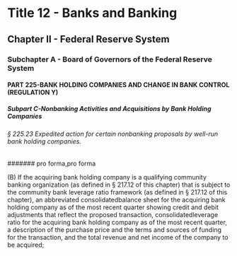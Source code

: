 
# Title 12 - Banks and Banking
## Chapter II - Federal Reserve System
### Subchapter A - Board of Governors of the Federal Reserve System
#### PART 225-BANK HOLDING COMPANIES AND CHANGE IN BANK CONTROL (REGULATION Y)
##### Subpart C-Nonbanking Activities and Acquisitions by Bank Holding Companies
###### § 225.23 Expedited action for certain nonbanking proposals by well-run bank holding companies.
####### pro forma,pro forma

(B) If the acquiring bank holding company is a qualifying community banking organization (as defined in § 217.12 of this chapter) that is subject to the community bank leverage ratio framework (as defined in § 217.12 of this chapter), an abbreviated consolidatedbalance sheet for the acquiring bank holding company as of the most recent quarter showing credit and debit adjustments that reflect the proposed transaction, consolidatedleverage ratio for the acquiring bank holding company as of the most recent quarter, a description of the purchase price and the terms and sources of funding for the transaction, and the total revenue and net income of the company to be acquired;

